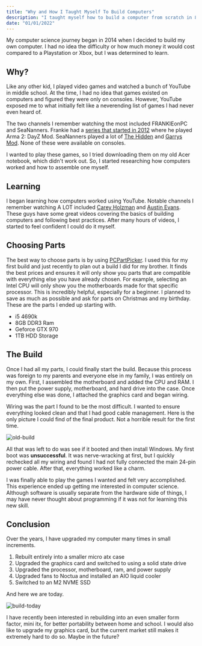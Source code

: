 ```yaml
---
title: "Why and How I Taught Myself To Build Computers"
description: "I taught myself how to build a computer from scratch in 8th grade. How did I do it?"
date: "01/01/2022"
---
```


My computer science journey began in 2014 when I decided to build my own computer. I had no idea the difficulty or how much money it would cost compared to a Playstation or Xbox, but I was determined to learn.

## Why?

Like any other kid, I played video games and watched a bunch of YouTube in middle school. At the time, I had no idea that games existed on computers and figured they were only on consoles. However, YouTube exposed me to what initially felt like a neverending list of games I had never even heard of.

The two channels I remember watching the most included FRANKIEonPC and SeaNanners. Frankie had a [series that started in 2012](https://www.youtube.com/watch?v=gPJ37khFJWI&list=PLuMTZBpxpB0cB3p3ewQT3KTdZ6szpBYSZ) where he played Arma 2: DayZ Mod. SeaNanners played a lot of [The Hidden](https://www.youtube.com/watch?v=FDQx-guzx2s) and [Garrys Mod](https://www.youtube.com/watch?v=637lBUlLSF0). None of these were available on consoles.

I wanted to play these games, so I tried downloading them on my old Acer notebook, which didn't work out. So, I started researching how computers worked and how to assemble one myself.

## Learning

I began learning how computers worked using YouTube. Notable channels I remember watching A LOT included [Carey Holzman](https://www.youtube.com/watch?v=_AUfeZf0X7w) and [Austin Evans](https://www.youtube.com/watch?v=NSNz6VVpWI8). These guys have some great videos covering the basics of building computers and following best practices. After many hours of videos, I started to feel confident I could do it myself.

## Choosing Parts

The best way to choose parts is by using [PCPartPicker](https://pcpartpicker.com). I used this for my first build and just recently to plan out a build I did for my brother. It finds the best prices and ensures it will only show you parts that are compatible with everything else you have already chosen. For example, selecting an Intel CPU will only show you the motherboards made for that specific processor. This is incredibly helpful, especially for a beginner. I planned to save as much as possible and ask for parts on Christmas and my birthday. These are the parts I ended up starting with.

- i5 4690k
- 8GB DDR3 Ram
- Geforce GTX 970
- 1TB HDD Storage

## The Build

Once I had all my parts, I could finally start the build. Because this process was foreign to my parents and everyone else in my family, I was entirely on my own. First, I assembled the motherboard and added the CPU and RAM. I then put the power supply, motherboard, and hard drive into the case. Once everything else was done, I attached the graphics card and began wiring.

Wiring was the part I found to be the most difficult. I wanted to ensure everything looked clean and that I had good cable management. Here is the only picture I could find of the final product. Not a horrible result for the first time.

![old-build](/_tmp/public/img/building-my-pc/old-build.png?as=webp)

All that was left to do was see if it booted and then install Windows. My first boot was **unsuccessful**. It was nerve-wracking at first, but I quickly rechecked all my wiring and found I had not fully connected the main 24-pin power cable. After that, everything worked like a charm.

I was finally able to play the games I wanted and felt very accomplished. This experience ended up getting me interested in computer science. Although software is usually separate from the hardware side of things, I may have never thought about programming if it was not for learning this new skill.

## Conclusion

Over the years, I have upgraded my computer many times in small increments.

1. Rebuilt entirely into a smaller micro atx case
2. Upgraded the graphics card and switched to using a solid state drive
3. Upgraded the processor, motherboard, ram, and power supply
4. Upgraded fans to Noctua and installed an AIO liquid cooler
5. Switched to an M2 NVME SSD

And here we are today.

![build-today](/_tmp/public/img/building-my-pc/new-build.png?as=webp)

I have recently been interested in rebuilding into an even smaller form factor, mini itx, for better portability between home and school. I would also like to upgrade my graphics card, but the current market still makes it extremely hard to do so. Maybe in the future?
